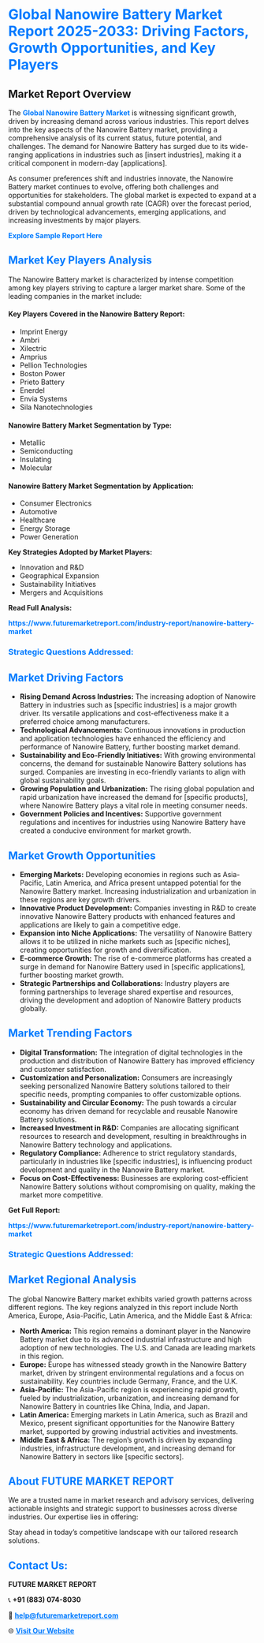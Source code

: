 <h1 style="color: #007BFF;">Global Nanowire Battery Market Report 2025-2033: Driving Factors, Growth Opportunities, and Key Players</h1>

<section id="overview">
<h2>Market Report Overview</h2>
<p>The <a href="https://www.futuremarketreport.com/industry-report/nanowire-battery-market" style="color: #007BFF; text-decoration: none;"><strong>Global Nanowire Battery Market</strong></a> is witnessing significant growth, driven by increasing demand across various industries. This report delves into the key aspects of the Nanowire Battery market, providing a comprehensive analysis of its current status, future potential, and challenges. The demand for Nanowire Battery has surged due to its wide-ranging applications in industries such as [insert industries], making it a critical component in modern-day [applications].</p>
<p>As consumer preferences shift and industries innovate, the Nanowire Battery market continues to evolve, offering both challenges and opportunities for stakeholders. The global market is expected to expand at a substantial compound annual growth rate (CAGR) over the forecast period, driven by technological advancements, emerging applications, and increasing investments by major players.</p>
</section>

<section id="overview">
<p><a href="https://www.futuremarketreport.com/request-sample/reportId=63693" style="color: #007BFF; text-decoration: none;"><strong>Explore Sample Report Here</strong></a></p>
</section>

<section id="key-players">
<h2 style="color: #007BFF;">Market Key Players Analysis</h2>
<p>The Nanowire Battery market is characterized by intense competition among key players striving to capture a larger market share. Some of the leading companies in the market include:</p>
<h4>Key Players Covered in the Nanowire Battery Report:</h4>
<ul><li>Imprint Energy</li><li>Ambri</li><li>Xilectric</li><li>Amprius</li><li>Pellion Technologies</li><li>Boston Power</li><li>Prieto Battery</li><li>Enerdel</li><li>Envia Systems</li><li>Sila Nanotechnologies</li></ul>
<h4>Nanowire Battery Market Segmentation by Type:</h4>
<ul><li>Metallic</li><li>Semiconducting</li><li>Insulating</li><li>Molecular</li></ul>

<h4>Nanowire Battery Market Segmentation by Application:</h4>
<ul><li>Consumer Electronics</li><li>Automotive</li><li>Healthcare</li><li>Energy Storage</li><li>Power Generation</li></ul>
<p><strong>Key Strategies Adopted by Market Players:</strong></p>
<ul>
<li>Innovation and R&D</li>
<li>Geographical Expansion</li>
<li>Sustainability Initiatives</li>
<li>Mergers and Acquisitions</li>
</ul>
</section>

<section>
<p><strong>Read Full Analysis: </strong></p><a href="https://www.futuremarketreport.com/industry-report/nanowire-battery-market" style="color: #007BFF; text-decoration: none;"><strong>https://www.futuremarketreport.com/industry-report/nanowire-battery-market</strong></a>
<h3 style="color: #007BFF;">Strategic Questions Addressed:</h3>
</section>

<section id="driving-factors">
<h2 style="color: #007BFF;">Market Driving Factors</h2>
<ul>
<li><strong>Rising Demand Across Industries:</strong> The increasing adoption of Nanowire Battery in industries such as [specific industries] is a major growth driver. Its versatile applications and cost-effectiveness make it a preferred choice among manufacturers.</li>
<li><strong>Technological Advancements:</strong> Continuous innovations in production and application technologies have enhanced the efficiency and performance of Nanowire Battery, further boosting market demand.</li>
<li><strong>Sustainability and Eco-Friendly Initiatives:</strong> With growing environmental concerns, the demand for sustainable Nanowire Battery solutions has surged. Companies are investing in eco-friendly variants to align with global sustainability goals.</li>
<li><strong>Growing Population and Urbanization:</strong> The rising global population and rapid urbanization have increased the demand for [specific products], where Nanowire Battery plays a vital role in meeting consumer needs.</li>
<li><strong>Government Policies and Incentives:</strong> Supportive government regulations and incentives for industries using Nanowire Battery have created a conducive environment for market growth.</li>
</ul>
</section>

<section id="growth-opportunities">
<h2 style="color: #007BFF;">Market Growth Opportunities</h2>
<ul>
<li><strong>Emerging Markets:</strong> Developing economies in regions such as Asia-Pacific, Latin America, and Africa present untapped potential for the Nanowire Battery market. Increasing industrialization and urbanization in these regions are key growth drivers.</li>
<li><strong>Innovative Product Development:</strong> Companies investing in R&D to create innovative Nanowire Battery products with enhanced features and applications are likely to gain a competitive edge.</li>
<li><strong>Expansion into Niche Applications:</strong> The versatility of Nanowire Battery allows it to be utilized in niche markets such as [specific niches], creating opportunities for growth and diversification.</li>
<li><strong>E-commerce Growth:</strong> The rise of e-commerce platforms has created a surge in demand for Nanowire Battery used in [specific applications], further boosting market growth.</li>
<li><strong>Strategic Partnerships and Collaborations:</strong> Industry players are forming partnerships to leverage shared expertise and resources, driving the development and adoption of Nanowire Battery products globally.</li>
</ul>
</section>

<section id="trending-factors">
<h2 style="color: #007BFF;">Market Trending Factors</h2>
<ul>
<li><strong>Digital Transformation:</strong> The integration of digital technologies in the production and distribution of Nanowire Battery has improved efficiency and customer satisfaction.</li>
<li><strong>Customization and Personalization:</strong> Consumers are increasingly seeking personalized Nanowire Battery solutions tailored to their specific needs, prompting companies to offer customizable options.</li>
<li><strong>Sustainability and Circular Economy:</strong> The push towards a circular economy has driven demand for recyclable and reusable Nanowire Battery solutions.</li>
<li><strong>Increased Investment in R&D:</strong> Companies are allocating significant resources to research and development, resulting in breakthroughs in Nanowire Battery technology and applications.</li>
<li><strong>Regulatory Compliance:</strong> Adherence to strict regulatory standards, particularly in industries like [specific industries], is influencing product development and quality in the Nanowire Battery market.</li>
<li><strong>Focus on Cost-Effectiveness:</strong> Businesses are exploring cost-efficient Nanowire Battery solutions without compromising on quality, making the market more competitive.</li>
</ul>
</section>

<section>
<p><strong>Get Full Report: </strong></p><a href="https://www.futuremarketreport.com/industry-report/nanowire-battery-market" style="color: #007BFF; text-decoration: none;"><strong>https://www.futuremarketreport.com/industry-report/nanowire-battery-market</strong></a>
<h3 style="color: #007BFF;">Strategic Questions Addressed:</h3>
</section>


<section id="regional-analysis">
<h2 style="color: #007BFF;">Market Regional Analysis</h2>
<p>The global Nanowire Battery market exhibits varied growth patterns across different regions. The key regions analyzed in this report include North America, Europe, Asia-Pacific, Latin America, and the Middle East & Africa:</p>
<ul>
<li><strong>North America:</strong> This region remains a dominant player in the Nanowire Battery market due to its advanced industrial infrastructure and high adoption of new technologies. The U.S. and Canada are leading markets in this region.</li>
<li><strong>Europe:</strong> Europe has witnessed steady growth in the Nanowire Battery market, driven by stringent environmental regulations and a focus on sustainability. Key countries include Germany, France, and the U.K.</li>
<li><strong>Asia-Pacific:</strong> The Asia-Pacific region is experiencing rapid growth, fueled by industrialization, urbanization, and increasing demand for Nanowire Battery in countries like China, India, and Japan.</li>
<li><strong>Latin America:</strong> Emerging markets in Latin America, such as Brazil and Mexico, present significant opportunities for the Nanowire Battery market, supported by growing industrial activities and investments.</li>
<li><strong>Middle East & Africa:</strong> The region’s growth is driven by expanding industries, infrastructure development, and increasing demand for Nanowire Battery in sectors like [specific sectors].</li>
</ul>
</section>

<footer>
<h2 style="color: #007BFF;">About FUTURE MARKET REPORT</h2>
<p>We are a trusted name in market research and advisory services, delivering actionable insights and strategic support to businesses across diverse industries. Our expertise lies in offering:</p>

<p>Stay ahead in today’s competitive landscape with our tailored research solutions.</p>

<h2 style="color: #007BFF;">Contact Us:</h2>
<p><strong>FUTURE MARKET REPORT</strong></p>
<p>📞 <strong>+91 (883) 074-8030</strong></p>
<p>📧 <strong><a href="mailto:help@futuremarketreport.com" style="color: #007BFF;">help@futuremarketreport.com</a></strong></p>
<p>🌐 <strong><a href="https://www.futuremarketreport.com/" style="color: #007BFF;">Visit Our Website</a></strong></p>
</footer>